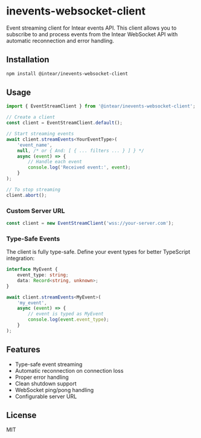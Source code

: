 # inevents-websocket-client

Event streaming client for Intear events API. This client allows you to subscribe to and process events from the Intear WebSocket API with automatic reconnection and error handling.

## Installation

```bash
npm install @intear/inevents-websocket-client
```

## Usage

```typescript
import { EventStreamClient } from '@intear/inevents-websocket-client';

// Create a client
const client = EventStreamClient.default();

// Start streaming events
await client.streamEvents<YourEventType>(
    'event_name',
    null, /* or { And: [ { ... filters ... } ] } */
    async (event) => {
        // Handle each event
        console.log('Received event:', event);
    }
);

// To stop streaming
client.abort();
```

### Custom Server URL

```typescript
const client = new EventStreamClient('wss://your-server.com');
```

### Type-Safe Events

The client is fully type-safe. Define your event types for better TypeScript integration:

```typescript
interface MyEvent {
    event_type: string;
    data: Record<string, unknown>;
}

await client.streamEvents<MyEvent>(
    'my_event',
    async (event) => {
        // event is typed as MyEvent
        console.log(event.event_type);
    }
);
```

## Features

- Type-safe event streaming
- Automatic reconnection on connection loss
- Proper error handling
- Clean shutdown support
- WebSocket ping/pong handling
- Configurable server URL

## License

MIT 

